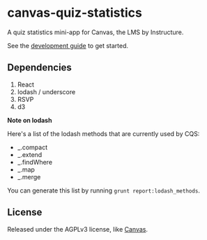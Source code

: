 # canvas-quiz-statistics

A quiz statistics mini-app for Canvas, the LMS by Instructure.

See the [development guide](wiki/Development-Guide) to get started.

## Dependencies

1. React
2. lodash / underscore
3. RSVP
4. d3

**Note on lodash**

Here's a list of the lodash methods that are currently used by CQS:

* _.compact
* _.extend
* _.findWhere
* _.map
* _.merge

You can generate this list by running `grunt report:lodash_methods`.

## License

Released under the AGPLv3 license, like [Canvas](http://github.com/instructure/canvas-lms).